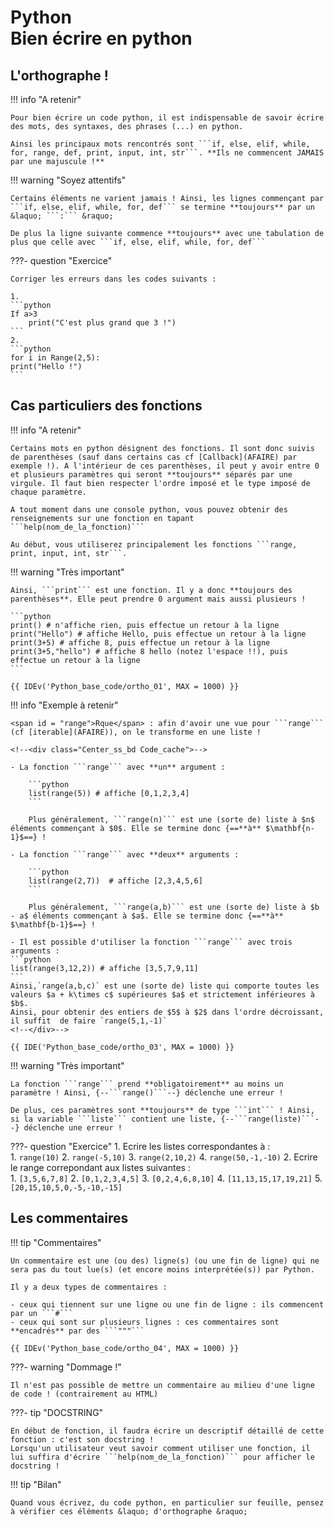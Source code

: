 # Python<br>Bien écrire en python

## L'orthographe !

!!! info "A retenir"

    Pour bien écrire un code python, il est indispensable de savoir écrire des mots, des syntaxes, des phrases (...) en python.

    Ainsi les principaux mots rencontrés sont ```if, else, elif, while, for, range, def, print, input, int, str```. **Ils ne commencent JAMAIS par une majuscule !**

!!! warning "Soyez attentifs"

    Certains éléments ne varient jamais ! Ainsi, les lignes commençant par ```if, else, elif, while, for, def``` se termine **toujours** par un &laquo; ```:``` &raquo;

    De plus la ligne suivante commence **toujours** avec une tabulation de plus que celle avec ```if, else, elif, while, for, def```

???- question "Exercice"

    Corriger les erreurs dans les codes suivants :

    1.
    ```python
    If a>3
        print("C'est plus grand que 3 !")
    ```
    2.
    ```python
    for i in Range(2,5):
    print("Hello !")
    ```

## Cas particuliers des fonctions

!!! info "A retenir"

    Certains mots en python désignent des fonctions. Il sont donc suivis de parenthèses (sauf dans certains cas cf [Callback](AFAIRE) par exemple !). A l'intérieur de ces parenthèses, il peut y avoir entre 0 et plusieurs paramètres qui seront **toujours** séparés par une virgule. Il faut bien respecter l'ordre imposé et le type imposé de chaque paramètre.

    A tout moment dans une console python, vous pouvez obtenir des renseignements sur une fonction en tapant ```help(nom_de_la_fonction)```

    Au début, vous utiliserez principalement les fonctions ```range, print, input, int, str```.

!!! warning "Très important"

    Ainsi, ```print``` est une fonction. Il y a donc **toujours des parenthèses**. Elle peut prendre 0 argument mais aussi plusieurs !

    ```python
    print() # n'affiche rien, puis effectue un retour à la ligne
    print("Hello") # affiche Hello, puis effectue un retour à la ligne
    print(3+5) # affiche 8, puis effectue un retour à la ligne
    print(3+5,"hello") # affiche 8 hello (notez l'espace !!), puis effectue un retour à la ligne
    ```

    {{ IDEv('Python_base_code/ortho_01', MAX = 1000) }}

!!! info "Exemple à retenir"

    <span id = "range">Rque</span> : afin d'avoir une vue pour ```range``` (cf [iterable](AFAIRE)), on le transforme en une liste !

    <!--<div class="Center_ss_bd Code_cache">-->

    - La fonction ```range``` avec **un** argument :

        ```python
        list(range(5)) # affiche [0,1,2,3,4]
        ```

        Plus généralement, ```range(n)``` est une (sorte de) liste à $n$ éléments commençant à $0$. Elle se termine donc {==**à** $\mathbf{n-1}$==} !
    
    - La fonction ```range``` avec **deux** arguments :

        ```python
        list(range(2,7))  # affiche [2,3,4,5,6]
        ```

        Plus généralement, ```range(a,b)``` est une (sorte de) liste à $b - a$ éléments commençant à $a$. Elle se termine donc {==**à** $\mathbf{b-1}$==} !
    
    - Il est possible d'utiliser la fonction ```range``` avec trois arguments :  
    ```python
    list(range(3,12,2)) # affiche [3,5,7,9,11]
    ```  
    Ainsi,`range(a,b,c)` est une (sorte de) liste qui comporte toutes les valeurs $a + k\times c$ supérieures $a$ et strictement inférieures à $b$.  
    Ainsi, pour obtenir des entiers de $5$ à $2$ dans l'ordre décroissant, il suffit  de faire `range(5,1,-1)`
    <!--</div>-->

    {{ IDE('Python_base_code/ortho_03', MAX = 1000) }}


!!! warning "Très important"

    La fonction ```range``` prend **obligatoirement** au moins un paramètre ! Ainsi, {--```range()```--} déclenche une erreur !

    De plus, ces paramètres sont **toujours** de type ```int``` ! Ainsi, si la variable ```liste``` contient une liste, {--```range(liste)```--} déclenche une erreur !

???- question "Exercice"
    1. Ecrire les listes correspondantes à :  
        1. `range(10)`
        2. `range(-5,10)`
        3. `range(2,10,2)`
        4. `range(50,-1,-10)`
    2. Ecrire le range correpondant aux listes suivantes :  
        1. `[3,5,6,7,8]`
        2. `[0,1,2,3,4,5]`
        3. `[0,2,4,6,8,10]`
        4. `[11,13,15,17,19,21]`
        5. `[20,15,10,5,0,-5,-10,-15]`


## Les commentaires

!!! tip "Commentaires"

    Un commentaire est une (ou des) ligne(s) (ou une fin de ligne) qui ne sera pas du tout lue(s) (et encore moins interprétée(s)) par Python.
    
    Il y a deux types de commentaires :

    - ceux qui tiennent sur une ligne ou une fin de ligne : ils commencent par un ```#```
    - ceux qui sont sur plusieurs lignes : ces commentaires sont **encadrés** par des ```"""```

    {{ IDEv('Python_base_code/ortho_04', MAX = 1000) }}


???- warning "Dommage !"

    Il n'est pas possible de mettre un commentaire au milieu d'une ligne de code ! (contrairement au HTML)

???- tip "DOCSTRING"

    En début de fonction, il faudra écrire un descriptif détaillé de cette fonction : c'est son docstring !
    Lorsqu'un utilisateur veut savoir comment utiliser une fonction, il lui suffira d'écrire ```help(nom_de_la_fonction)``` pour afficher le docstring !

!!! tip "Bilan"

    Quand vous écrivez, du code python, en particulier sur feuille, pensez à vérifier ces éléments &laquo; d'orthographe &raquo;

